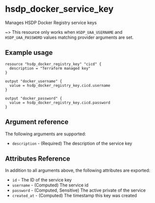 # hsdp_docker_service_key

Manages HSDP Docker Registry service keys

~> This resource only works when `HSDP_UAA_USERNAME` and `HSDP_UAA_PASSWORD` values matching provider arguments are set.

## Example usage

```hcl
resource "hsdp_docker_registry_key" "cicd" {
  description = "Terraform managed key"
}

output "docker_username" {
  value = hsdp_docker_registry_key.cicd.username
}

output "docker_password" {
  value = hsdp_docker_registry_key.cicd.password
}
```

## Argument reference

The following arguments are supported:

* `description` - (Required) The description of the service key

## Attributes Reference

In addition to all arguments above, the following attributes are exported:

* `id` - The ID of the service key
* `username` - (Computed) The service id
* `password` - (Computed, Sensitive) The active private of the service
* `created_at` - (Computed) The timestamp this key was created
